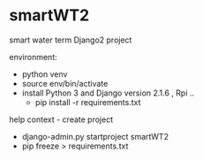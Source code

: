 # smartWT2
smart water term Django2 project

environment:

- python venv
- source env/bin/activate
- install Python 3 and Django version 2.1.6 , Rpi ..
    - pip install -r requirements.txt  


help context - create project
- django-admin.py startproject smartWT2
- pip freeze > requirements.txt
